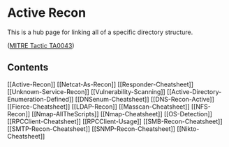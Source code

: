 # Active Recon 
This is a hub page for linking all of a specific directory structure.

([MITRE Tactic TA0043](https://attack.mitre.org/tactics/TA0001/))

## Contents

[[Active-Recon]]
[[Netcat-As-Recon]]
[[Responder-Cheatsheet]]
[[Unknown-Service-Recon]]
[[Vulnerability-Scanning]]
[[Active-Directory-Enumeration-Defined]]
[[DNSenum-Cheatsheet]]
[[DNS-Recon-Active]]
[[Fierce-Cheatsheet]]
[[LDAP-Recon]]
[[Masscan-Cheatsheet]]
[[NFS-Recon]]
[[Nmap-AllTheScripts]]
[[Nmap-Cheatsheet]]
[[OS-Detection]]
[[RPCClient-Cheatsheet]]
[[RPCClient-Usage]]
[[SMB-Recon-Cheatsheet]]
[[SMTP-Recon-Cheatsheet]]
[[SNMP-Recon-Cheatsheet]]
[[Nikto-Cheatsheet]]
